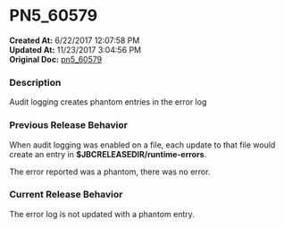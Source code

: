 # PN5_60579

**Created At:** 6/22/2017 12:07:58 PM  
**Updated At:** 11/23/2017 3:04:56 PM  
**Original Doc:** [pn5_60579](https://docs.jbase.com/36526-5-6-2-release-notes/pn5_60579)  


### Description

Audit logging creates phantom entries in the error log



### Previous Release Behavior

When audit logging was enabled on a file, each update to that file would create an entry in **$JBCRELEASEDIR/runtime-errors**.

The error reported was a phantom, there was no error.



### Current Release Behavior

The error log is not updated with a phantom entry.
